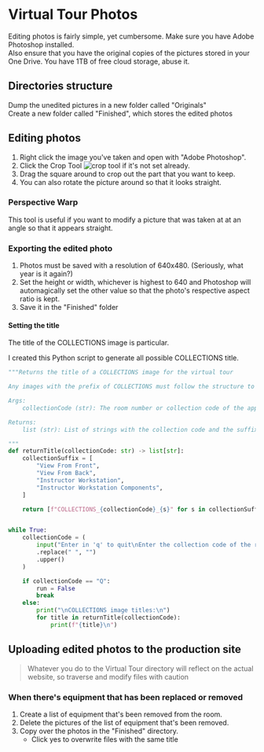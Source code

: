 # Virtual Tour Photos
Editing photos is fairly simple, yet cumbersome. Make sure you have Adobe Photoshop installed.  
Also ensure that you have the original copies of the pictures stored in your One Drive. You have 1TB of free cloud storage, abuse it.

## Directories structure
Dump the unedited pictures in a new folder called "Originals"  
Create a new folder called "Finished", which stores the edited photos

## Editing photos
1. Right click the image you've taken and open with "Adobe Photoshop".
2. Click the Crop Tool ![crop tool](https://helpx.adobe.com/content/dam/help/icons/SP_Crop_Lg_N_D.png) if it's not set already.
3. Drag the square around to crop out the part that you want to keep.
4. You can also rotate the picture around so that it looks straight.

### Perspective Warp

This tool is useful if you want to modify a picture that was taken at at an angle so that it appears straight.


### Exporting the edited photo

1. Photos must be saved with a resolution of 640x480. (Seriously, what year is it again?)
2. Set the height or width, whichever is highest to 640 and Photoshop will automagically set the other value so that the photo's respective aspect ratio is kept.
3. Save it in the "Finished" folder

#### Setting the title

The title of the COLLECTIONS image is particular.

I created this Python script to generate all possible COLLECTIONS title.

```python
"""Returns the title of a COLLECTIONS image for the virtual tour

Any images with the prefix of COLLECTIONS must follow the structure to be outputted to be valid

Args:
    collectionCode (str): The room number or collection code of the appropriate image

Returns:
    list (str): List of strings with the collection code and the suffixes 

"""
def returnTitle(collectionCode: str) -> list[str]:
    collectionSuffix = [
        "View From Front",
        "View From Back",
        "Instructor Workstation",
        "Instructor Workstation Components",
    ]

    return [f"COLLECTIONS_{collectionCode}_{s}" for s in collectionSuffix]


while True:
    collectionCode = (
        input("Enter in 'q' to quit\nEnter the collection code of the room: ")
        .replace(" ", "")
        .upper()
    )

    if collectionCode == "Q":
        run = False
        break
    else:
        print("\nCOLLECTIONS image titles:\n")
        for title in returnTitle(collectionCode):
            print(f"{title}\n")

```

## Uploading edited photos to the production site
> Whatever you do to the Virtual Tour directory will reflect on the actual website, so traverse and modify files with caution

### When there's equipment that has been replaced or removed

1. Create a list of equipment that's been removed from the room.
2. Delete the pictures of the list of equipment that's been removed.
3. Copy over the photos in the "Finished" directory.
   - Click yes to overwrite files with the same title

